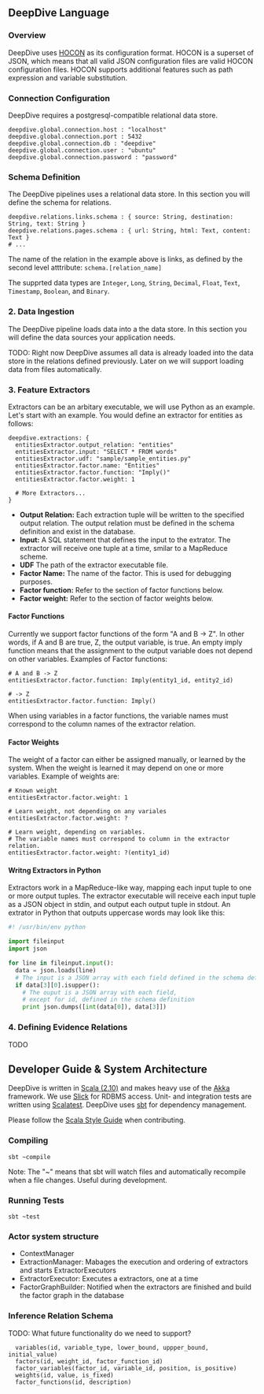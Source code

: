 ## DeepDive Language

### Overview

DeepDive uses [HOCON](https://github.com/typesafehub/config/blob/master/HOCON.md) as its configuration format. HOCON is a superset of JSON, which means that all valid JSON configuration files are valid HOCON configuration files. HOCON supports additional features such as path expression and variable substitution.

### Connection Configuration

DeepDive requires a postgresql-compatible relational data store. 

```
deepdive.global.connection.host : "localhost"
deepdive.global.connection.port : 5432
deepdive.global.connection.db : "deepdive"
deepdive.global.connection.user : "ubuntu"
deepdive.global.connection.password : "password"
```

### Schema Definition

The DeepDive pipelines uses a relational data store. In this section you will define the schema for relations.

```
deepdive.relations.links.schema : { source: String, destination: String, text: String }
deepdive.relations.pages.schema : { url: String, html: Text, content: Text }
# ... 
```

The name of the relation in the example above is links, as defined by the second level atttribute: `schema.[relation_name]`

The supprted data types are `Integer`, `Long`, `String`, `Decimal`, `Float`, `Text`, `Timestamp`, `Boolean`, and `Binary`.


### 2. Data Ingestion

The DeepDive pipeline loads data into a the data store. In this section you will define the data sources your application needs.

TODO: Right now DeepDive assumes all data is already loaded into the data store in the relations defined previously. Later on we will support loading data from files automatically.



### 3. Feature Extractors

Extractors can be an arbitary executable, we will use Python as an example. Let's start with an example. You would define an extractor for entities as follows:

```
deepdive.extractions: {
  entitiesExtractor.output_relation: "entities"
  entitiesExtractor.input: "SELECT * FROM words"
  entitiesExtractor.udf: "sample/sample_entities.py"
  entitiesExtractor.factor.name: "Entities"
  entitiesExtractor.factor.function: "Imply()"
  entitiesExtractor.factor.weight: 1

  # More Extractors...
}
```

- **Output Relation:** Each extraction tuple will be written to the specified output relation. The output relation must be defined in the schema definition and exist in the database.
- **Input:** A SQL statement that defines the input to the extrator. The extractor will receive one tuple at a time, smilar to a MapReduce scheme.
- **UDF** The path of the extractor executable file.
- **Factor Name:** The name of the factor. This is used for debugging purposes.
- **Factor function:** Refer to the section of factor functions below.
- **Factor weight:** Refer to the section of factor weights below.

#### Factor Functions

Currently we support factor functions of the form "A and B -> Z". In other words, if A and B are true, Z, the output variable, is true. An empty imply function means that the assignment to the output variable does not depend on other variables. Examples of Factor functions:

```
# A and B -> Z
entitiesExtractor.factor.function: Imply(entity1_id, entity2_id) 

# -> Z
entitiesExtractor.factor.function: Imply() 
```

When using variables in a factor functions, the variable names must correspond to the column names of the extractor relation.

#### Factor Weights

The weight of a factor can either be assigned manually, or learned by the system. When the weight is learned it may depend on one or more variables. Example of weights are:

```
# Known weight
entitiesExtractor.factor.weight: 1 

# Learn weight, not depending on any variales
entitiesExtractor.factor.weight: ?

# Learn weight, depending on variables.
# The variable names must correspond to column in the extractor relation.
entitiesExtractor.factor.weight: ?(entity1_id)
```


#### Writng Extractors in Python

Extractors work in a MapReduce-like way, mapping each input tuple to one or more output tuples. The extractor executable will receive each input tuple as a JSON object in stdin, and output each output tuple in stdout. An extrator in Python that outputs uppercase words may look like this:

```python
#! /usr/bin/env python

import fileinput
import json

for line in fileinput.input():
  data = json.loads(line)
  # The input is a JSON array with each field defined in the schema definition
  if data[3][0].isupper():
    # The ouput is a JSON array with each field, 
    # except for id, defined in the schema definition
    print json.dumps([int(data[0]), data[3]])
```


### 4. Defining Evidence Relations

TODO 


## Developer Guide & System Architecture 

DeepDive is written in [Scala (2.10)](http://www.scala-lang.org/) and makes heavy use of the [Akka](http://akka.io/) framework. We use [Slick](http://slick.typesafe.com/) for RDBMS access. Unit- and integration tests are written using [Scalatest](http://www.scalatest.org/). DeepDive uses [sbt](http://www.scala-sbt.org/) for dependency management.

Please follow the [Scala Style Guide](http://docs.scala-lang.org/style/) when contributing.

### Compiling 

```shell
sbt ~compile
```

Note: The "~" means that sbt will watch files and automatically recompile when a file changes. Useful during development.

### Running Tests

```shell
sbt ~test
```

### Actor system structure

- ContextManager
- ExtractionManager: Mabages the execution and ordering of extractors and starts ExtractorExecutors
- ExtractorExecutor: Executes a extractors, one at a time
- FactorGraphBuilder: Notified when the extractors are finished and build the factor graph in the database

### Inference Relation Schema

TODO: What future functionality do we need to support?

```
  variables(id, variable_type, lower_bound, uppper_bound, initial_value)
  factors(id, weight_id, factor_function_id)
  factor_variables(factor_id, variable_id, position, is_positive)
  weights(id, value, is_fixed)
  factor_functions(id, description)
```



